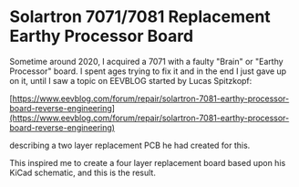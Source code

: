 # Solartron 7071/7081 Replacement Earthy Processor Board

Sometime around 2020, I acquired a 7071 with a faulty "Brain" or "Earthy Processor" board.
I spent ages trying to fix it and in the end I just gave up on it, until I saw a topic on EEVBLOG started by Lucas Spitzkopf:

[https://www.eevblog.com/forum/repair/solartron-7081-earthy-processor-board-reverse-engineering](https://www.eevblog.com/forum/repair/solartron-7081-earthy-processor-board-reverse-engineering)

describing a two layer replacement PCB he had created for this.

This inspired me to create a four layer replacement board based upon his KiCad schematic, and this is the result.  

